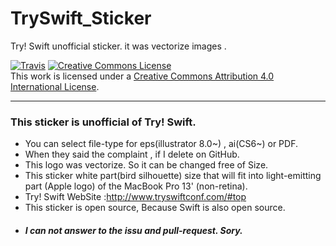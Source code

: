 # TrySwift_Sticker
Try! Swift unofficial sticker. it was vectorize images .

[![Travis](https://img.shields.io/badge/license-creative%20commons%204.0-green.svg)]()
<a rel="license" href="http://creativecommons.org/licenses/by/4.0/"><img alt="Creative Commons License" style="border-width:0" src="https://i.creativecommons.org/l/by/4.0/88x31.png" /></a><br />This work is licensed under a <a rel="license" href="http://creativecommons.org/licenses/by/4.0/">Creative Commons Attribution 4.0 International License</a>.

***

### This sticker is unofficial of Try! Swift.
- You can select file-type for eps(illustrator 8.0~) , ai(CS6~) or PDF.
- When they said the complaint , if I delete on GitHub.
- This logo was vectorize. So it can be changed free of Size.
- This sticker white part(bird silhouette) size that will fit into light-emitting part (Apple logo) of the MacBook Pro 13' (non-retina).
- Try! Swift WebSite :http://www.tryswiftconf.com/#top
- This sticker is open source, Because Swift is also open source.
- ##### I can not answer to the issu and pull-request. Sory.


